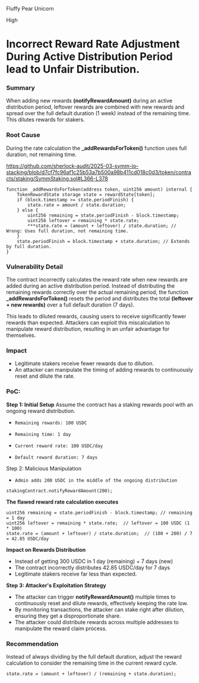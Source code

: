 Fluffy Pear Unicorn

High

# Incorrect Reward Rate Adjustment During Active Distribution Period lead to Unfair Distribution.

### Summary
When adding new rewards **(notifyRewardAmount)** during an active distribution period, leftover rewards are
 combined with new rewards and spread over the full default duration (1 week) instead of the remaining 
time. This dilutes rewards for stakers.

### Root Cause

During the rate calculation the **_addRewardsForToken()** function uses full duration, not remaining time.

https://github.com/sherlock-audit/2025-03-symm-io-stacking/blob/d7cf7fc96af1c25b53a7b500a98b411cd018c0d3/token/contracts/staking/SymmStaking.sol#L366-L378

```solidity
function _addRewardsForToken(address token, uint256 amount) internal {
    TokenRewardState storage state = rewardState[token];
    if (block.timestamp >= state.periodFinish) {
        state.rate = amount / state.duration;
    } else {
        uint256 remaining = state.periodFinish - block.timestamp;
        uint256 leftover = remaining * state.rate;
        ***state.rate = (amount + leftover) / state.duration; // Wrong: Uses full duration, not remaining time.
    }
    state.periodFinish = block.timestamp + state.duration; // Extends by full duration.
}
```

###  Vulnerability Detail
The contract incorrectly calculates the reward rate when new rewards are added during an active distribution period. Instead of distributing the remaining rewards correctly over the actual remaining period, the function **_addRewardsForToken()** resets the period and distributes the total **(leftover + new rewards)** over a full default duration (7 days).

This leads to diluted rewards, causing users to receive significantly fewer rewards than expected. Attackers can exploit this miscalculation to manipulate reward distribution, resulting in an unfair advantage for themselves.


### Impact

- Legitimate stakers receive fewer rewards due to dilution.
- An attacker can manipulate the timing of adding rewards to continuously reset and dilute the rate.
### PoC:

**Step 1: Initial Setup**
    Assume the contract has a staking rewards pool with an ongoing reward distribution.
-     Remaining rewards: 100 USDC
-     Remaining time: 1 day
-     Current reward rate: 100 USDC/day
-     Default reward duration: 7 days

Step 2: Malicious Manipulation
-     Admin adds 200 USDC in the middle of the ongoing distribution

```solidity
stakingContract.notifyRewardAmount(200);
```
**The flawed reward rate calculation executes**
```solidity
uint256 remaining = state.periodFinish - block.timestamp; // remaining = 1 day
uint256 leftover = remaining * state.rate;  // leftover = 100 USDC (1 * 100)
state.rate = (amount + leftover) / state.duration;  // (100 + 200) / 7 = 42.85 USDC/day
```
**Impact on Rewards Distribution**
- Instead of getting 300 USDC in 1 day (remaining) + 7 days (new)
- The contract incorrectly distributes 42.85 USDC/day for 7 days
- Legitimate stakers receive far less than expected.

**Step 3: Attacker's Exploitation Strategy**

- The attacker can trigger **notifyRewardAmount()** multiple times to continuously reset and dilute rewards, effectively keeping the rate low.
- By monitoring transactions, the attacker can stake right after dilution, ensuring they get a disproportionate share.
- The attacker could distribute rewards across multiple addresses to manipulate the reward claim process.

### Recommendation

Instead of always dividing by the full default duration, adjust the reward calculation to consider the remaining time in the current reward cycle.

```solidity
state.rate = (amount + leftover) / (remaining + state.duration);
```


